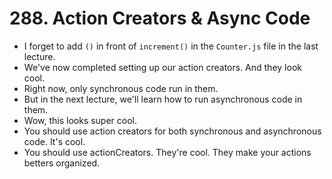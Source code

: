 # 288. Action Creators & Async Code
- I forget to add `()` in front of `increment()` in the `Counter.js` file in the last lecture. 
- We've now completed setting up our action creators. And they look cool.
- Right now, only synchronous code run in them.
- But in the next lecture, we'll learn how to run asynchronous code in them.
- Wow, this looks super cool. 
- You should use action creators for both synchronous and asynchronous code. It's cool.
- You should use actionCreators. They're cool. They make your actions betters organized. 